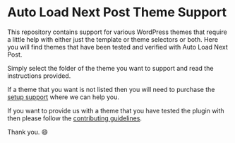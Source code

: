 # Auto Load Next Post Theme Support

This repository contains support for various WordPress themes that require a little help with either just the template or theme selectors or both. Here you will find themes that have been tested and verified with Auto Load Next Post.

Simply select the folder of the theme you want to support and read the instructions provided.

If a theme that you want is not listed then you will need to purchase the [setup support](https://autoloadnextpost.com/product/setup-support/) where we can help you.

If you want to provide us with a theme that you have tested the plugin with then please follow the [contributing guidelines](https://github.com/seb86/alnp-theme-support/blob/master/CONTRIBUTING.md).

Thank you. :smile:
